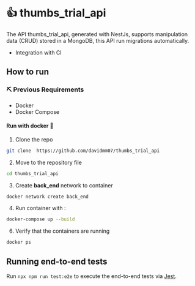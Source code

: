 # :thumbsup: thumbs_trial_api 


The API thumbs_trial_api, generated with NestJs, supports manipulation data (CRUD) stored in a  MongoDB, this API run migrations automatically.

* Integration with CI

## How to run

### :pick: Previous Requirements
* Docker
* Docker Compose 


#### Run with docker :whale:

1. Clone the repo
```sh
git clone  https://github.com/davidmm07/thumbs_trial_api
```

2. Move to the repository file
```sh
cd thumbs_trial_api
```


3. Create **back_end** network to container
```sh
docker network create back_end
```

4. Run container with :
```sh
docker-compose up --build
```

6. Verify that the containers are running
```sh
docker ps 
```

## Running end-to-end tests

Run `npx npm run test:e2e` to execute the end-to-end tests via [Jest](https://jestjs.io/).

